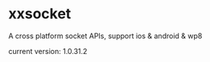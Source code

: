 # xxsocket
A cross platform socket APIs, support ios &amp; android &amp; wp8

current version: 1.0.31.2
